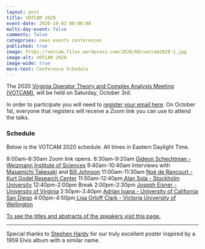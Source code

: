 ```yaml
---
layout: post
title: VOTCAM 2020
event-date: 2020-10-03 08:00:00
multi-day-event: false
comments: false
categories: news events conferences
published: true
image: https://votcam.files.wordpress.com/2020/09/votcam2020-1.jpg
image-alt: VOTCAM 2020
image-wide: true
more-text: Conference Schedule
---
```


The 2020 [Virginia Operator Theory and Complex Analysis Meeting (VOTCAM)](https://wordpress.us17.list-manage.com/track/click?u=ba58fb9fce1b5080748a2ec59&id=122003333f&e=1ca34cae83), will be held on Saturday, October 3rd.

In order to participate you will need to [register your email here](https://wordpress.us17.list-manage.com/track/click?u=ba58fb9fce1b5080748a2ec59&id=2c6f3b1548&e=1ca34cae83). On October 1st, everyone that registers will receive a Zoom link you can use to attend the talks.

<!--more-->

### Schedule

Below is the VOTCAM 2020 schedule. All times in Eastern Daylight Time.

8:00am-8:30am Zoom link opens.
8:30am-9:20am [Gideon Schechtman - Weizmann Institute of Sciences](https://wordpress.us17.list-manage.com/track/click?u=ba58fb9fce1b5080748a2ec59&id=da0bfe9725&e=1ca34cae83)
9:40am-10:40am Interviews with [Masamichi Takesaki](https://wordpress.us17.list-manage.com/track/click?u=ba58fb9fce1b5080748a2ec59&id=7f8d253df2&e=1ca34cae83) and [Bill Johnson](https://wordpress.us17.list-manage.com/track/click?u=ba58fb9fce1b5080748a2ec59&id=577b7e4933&e=1ca34cae83)
11:00am-11:30am [Noé de Rancourt - Kurt Godel Research Center](https://wordpress.us17.list-manage.com/track/click?u=ba58fb9fce1b5080748a2ec59&id=ed3c6b71ae&e=1ca34cae83)
11:50am-12:40pm[ ](https://wordpress.us17.list-manage.com/track/click?u=ba58fb9fce1b5080748a2ec59&id=817a139cb5&e=1ca34cae83)[Alan Sola - Stockholm University](https://wordpress.us17.list-manage.com/track/click?u=ba58fb9fce1b5080748a2ec59&id=e2caf06453&e=1ca34cae83)
12:40pm-2:00pm Break
2:00pm-2:30pm [Joseph Eisner - University of Virginia](https://wordpress.us17.list-manage.com/track/click?u=ba58fb9fce1b5080748a2ec59&id=b11f7a4227&e=1ca34cae83)
2:50pm-3:40pm [Adrian Ioana - University of California San Diego](https://wordpress.us17.list-manage.com/track/click?u=ba58fb9fce1b5080748a2ec59&id=455f481412&e=1ca34cae83)
4:00pm-4:50pm[ Lisa Orloff Clark - Victoria University of Wellington](https://wordpress.us17.list-manage.com/track/click?u=ba58fb9fce1b5080748a2ec59&id=8ea846b266&e=1ca34cae83)

[To see the titles and abstracts of the speakers visit this page.](https://wordpress.us17.list-manage.com/track/click?u=ba58fb9fce1b5080748a2ec59&id=bddcd5f5d7&e=1ca34cae83)
 
---

Special thanks to [Stephen Hardy](https://wordpress.us17.list-manage.com/track/click?u=ba58fb9fce1b5080748a2ec59&id=a06492c413&e=1ca34cae83) for our truly excellent poster inspired by a 1959 Elvis album with a similar name.
